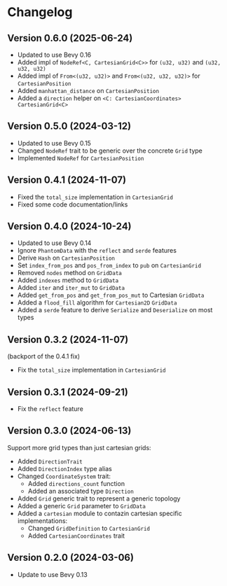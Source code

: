 # Changelog

## Version 0.6.0 (2025-06-24)

- Updated to use Bevy 0.16
- Added impl of `NodeRef<C, CartesianGrid<C>>` for `(u32, u32)` and `(u32, u32, u32)`
- Added impl of `From<(u32, u32)>` and `From<(u32, u32, u32)>` for `CartesianPosition`
- Added `manhattan_distance` on `CartesianPosition`
- Added a `direction` helper on `<C: CartesianCoordinates> CartesianGrid<C>`

## Version 0.5.0 (2024-03-12)

- Updated to use Bevy 0.15
- Changed `NodeRef` trait to be generic over the concrete `Grid` type
- Implemented `NodeRef` for `CartesianPosition`

## Version 0.4.1 (2024-11-07)

- Fixed the `total_size` implementation in `CartesianGrid`
- Fixed some code documentation/links

## Version 0.4.0 (2024-10-24)

- Updated to use Bevy 0.14
- Ignore `PhantomData` with the `reflect` and `serde` features
- Derive `Hash` on `CartesianPosition`
- Set `index_from_pos` and `pos_from_index` to `pub` on `CartesianGrid`
- Removed `nodes` method on `GridData` 
- Added `indexes` method to `GridData`
- Added `iter` and `iter_mut` to `GridData`
- Added `get_from_pos` and `get_from_pos_mut` to Cartesian `GridData`
- Added a `flood_fill` algorithm for `Cartesian2D` `GridData`
- Added a `serde` feature to derive `Serialize` and `Deserialize` on most types

## Version 0.3.2 (2024-11-07)

(backport of the 0.4.1 fix) 
- Fix the `total_size` implementation in `CartesianGrid`

## Version 0.3.1 (2024-09-21)

- Fix the `reflect` feature

## Version 0.3.0 (2024-06-13)

Support more grid types than just cartesian grids:

  - Added `DirectionTrait`
  - Added `DirectionIndex` type alias
  - Changed `CoordinateSystem` trait:
    - Added `directions_count` function
    - Added an associated type `Direction`
  - Added `Grid` generic trait to represent a generic topology
  - Added a generic `Grid` parameter to `GridData`
  - Added a `cartesian` module to contazin cartesian specific implementations:
    - Changed `GridDefinition` to `CartesianGrid`
    - Added `CartesianCoordinates` trait

## Version 0.2.0 (2024-03-06)

- Update to use Bevy 0.13
